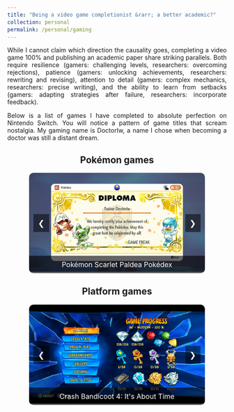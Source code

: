 ```yaml
---
title: "Being a video game completionist &rarr; a better academic?"
collection: personal
permalink: /personal/gaming
---
```


<head>
  <meta charset="UTF-8">
  <meta name="viewport" content="width=device-width, initial-scale=1.0">
  <title>Gaming Achievements Carousel</title>
  <style>
    /* Container for the carousel */
    .carousel-container {
      width: 80%;
      max-width: 800px;
      margin: 0 auto;
      position: relative;
      overflow: hidden;
      border-radius: 10px;
      margin-bottom: 20px;
    }
    /* The slides (images) inside the carousel */
    .carousel-slides {
      display: flex;
      transition: transform 0.5s ease;
    }
    /* Each individual slide */
    .carousel-slide {
      min-width: 100%;
      height: auto;
      position: relative;
    }
    /* Style for captions */
    .carousel-caption {
      text-align: center;
      padding: 10px;
      background-color: rgba(0, 0, 0, 0.6);
      color: white;
      font-size: 16px;
      position: absolute;
      bottom: 0;
      width: 100%;
      box-sizing: border-box;
    }
    /* Navigation buttons (next/previous) */
    .prev, .next {
      position: absolute;
      top: 50%;
      transform: translateY(-50%);
      background-color: rgba(0, 0, 0, 0.5);
      color: white;
      font-size: 18px;
      padding: 10px;
      cursor: pointer;
      z-index: 1;
    }
    .prev {
      left: 10px;
    }
    .next {
      right: 10px;
    }
  </style>
</head>
<body>

<p align="justify">While I cannot claim which direction the causality goes, completing a video game 100% and publishing an academic paper share striking parallels. Both require resilience (gamers: challenging levels, researchers: overcoming rejections), patience (gamers: unlocking achievements, researchers: rewriting and revising), attention to detail (gamers: complex mechanics, researchers: precise writing), and the ability to learn from setbacks (gamers: adapting strategies after failure, researchers: incorporate feedback).</p>

<p align="justify">Below is a list of games I have completed to absolute perfection on Nintendo Switch. You will notice a pattern of game titles that scream nostalgia. My gaming name is DoctorIw, a name I chose when becoming a doctor was still a distant dream.</p>


<h2 align="center">Pokémon games</h2>
<div class="carousel-container" id="carousel1">
    <div class="carousel-slides">
        <div class="carousel-slide">
            <img src="/images/gaming/pokemon_scarlet_paldea.jpg" alt="Pokémon Scarlet Paldea Pokédex" style="width:100%; height:auto;">
            <div class="carousel-caption">Pokémon Scarlet Paldea Pokédex</div>
        </div>
        <div class="carousel-slide">
            <img src="/images/gaming/pokemon_scarlet_kitakami.jpg" alt="Pokémon Scarlet Kitakami Pokédex" style="width:100%; height:auto;">
            <div class="carousel-caption">Pokémon Scarlet Kitakami Pokédex</div>
        </div>
        <div class="carousel-slide">
            <img src="/images/gaming/pokemon_scarlet_blueberry.jpg" alt="Pokémon Scarlet Blueberry Pokédex" style="width:100%; height:auto;">
            <div class="carousel-caption">Pokémon Scarlet Blueberry Pokédex</div>
        </div>
        <div class="carousel-slide">
            <img src="/images/gaming/pokemon_arceus.jpg" alt="Pokémon Arceus Pokédex" style="width:100%; height:auto;">
            <div class="carousel-caption">Pokémon Arceus Pokédex</div>
        </div>
        <div class="carousel-slide">
            <img src="/images/gaming/pokemon_shield_galar.jpg" alt="Pokémon Shield Galar Pokédex" style="width:100%; height:auto;">
            <div class="carousel-caption">Pokémon Shield Galar Pokédex</div>
        </div>
        <div class="carousel-slide">
            <img src="/images/gaming/pokemon_shield_tundra.jpg" alt="Pokémon Shield Tundra Pokédex" style="width:100%; height:auto;">
            <div class="carousel-caption">Pokémon Shield Tundra Pokédex</div>
        </div>
        <div class="carousel-slide">
            <img src="/images/gaming/pokemon_shield_armor.jpg" alt="Pokémon Shield Armor Pokédex" style="width:100%; height:auto;">
            <div class="carousel-caption">Pokémon Shield Armor Pokédex</div>
        </div>        
        <div class="carousel-slide">
            <img src="/images/gaming/pokemon_brilliant_diamond_sinnoh.jpg" alt="Pokémon Brilliant Diamond Sinnoh Pokédex" style="width:100%; height:auto;">
            <div class="carousel-caption">Pokémon Brilliant Diamond Sinnoh Pokédex</div>
        </div>
        <div class="carousel-slide">
            <img src="/images/gaming/pokemon_brilliant_diamond_national.jpg" alt="Pokémon Brilliant Diamond National Pokédex" style="width:100%; height:auto;">
            <div class="carousel-caption">Pokémon Brilliant Diamond National Pokédex</div>
        </div>
        <div class="carousel-slide">
            <img src="/images/gaming/pokemon_lets_go_pikachu.jpg" alt="Pokémon Let's Go Pokédex" style="width:100%; height:auto;">
            <div class="carousel-caption">Pokémon Let's Go Pikachu Pokédex</div>
        </div>
    </div>
    <span class="prev" onclick="moveSlide(-1, 'carousel1')">&#10094;</span>
    <span class="next" onclick="moveSlide(1, 'carousel1')">&#10095;</span>
</div>

<h2 align="center">Platform games</h2>  
<div class="carousel-container" id="carousel2">
    <div class="carousel-slides">
        <div class="carousel-slide">
            <img src="/images/gaming/crash_4.jpg" alt="Crash Bandicoot 4: It's About Time" style="width:100%; height:auto;">
            <div class="carousel-caption">Crash Bandicoot 4: It's About Time</div>
        </div>
        <div class="carousel-slide">
            <img src="/images/gaming/crash_3.jpg" alt="Crash Bandicoot 3: Warped" style="width:100%; height:auto;">
            <div class="carousel-caption">Crash Bandicoot 3: Warped</div>
        </div>
        <div class="carousel-slide">
            <img src="/images/gaming/crash_2.jpg" alt="Crash Bandicoot 2: Cortex Strikes Back" style="width:100%; height:auto;">
            <div class="carousel-caption">Crash Bandicoot 2: Cortex Strikes Back</div>
        </div>
        <div class="carousel-slide">
            <img src="/images/gaming/crash_1.jpg" alt="Crash Bandicoot" style="width:100%; height:auto;">
            <div class="carousel-caption">Crash Bandicoot</div>
        </div>
        <div class="carousel-slide">
            <img src="/images/gaming/spyro.jpg" alt="Spyro Reignited Trilogy" style="width:100%; height:auto;">
            <div class="carousel-caption">Spyro Reignited Trilogy</div>
        </div>
        <div class="carousel-slide">
            <img src="/images/gaming/super_mario_world.jpg" alt="Super Mario World" style="width:100%; height:auto;">
            <div class="carousel-caption">Super Mario World</div>
        </div>
    </div>
    <span class="prev" onclick="moveSlide(-1, 'carousel2')">&#10094;</span>
    <span class="next" onclick="moveSlide(1, 'carousel2')">&#10095;</span>
</div>

<script>
  // Function to handle slides for any given carousel
  window.moveSlide = function (n, carouselId) {
      const carousel = document.getElementById(carouselId);
      const slides = carousel.querySelectorAll(".carousel-slide");
      let slideIndex = parseInt(carousel.getAttribute("data-slide-index") || 0); // Get the current index

      // Update the index
      slideIndex += n;

      // Ensure the slide index stays within bounds
      if (slideIndex >= slides.length) {
          slideIndex = 0;  // Loop back to first slide
      } else if (slideIndex < 0) {
          slideIndex = slides.length - 1;  // Loop back to last slide
      }

      // Update the carousel's current slide index
      carousel.setAttribute("data-slide-index", slideIndex);

      // Show the corresponding slide
      showSlide(carouselId, slideIndex);
  }

  // Function to display the slide based on the index
  window.showSlide = function (carouselId, slideIndex) {
      const carousel = document.getElementById(carouselId);
      const slides = carousel.querySelectorAll(".carousel-slide");

      // Hide all slides
      slides.forEach(slide => {
          slide.style.display = "none";
      });

      // Show the current slide
      slides[slideIndex].style.display = "block";
  }

  // Initialize the carousels
  document.querySelectorAll(".carousel-container").forEach((carousel, index) => {
      carousel.setAttribute("data-slide-index", 0);  // Set initial slide index to 0
      showSlide(carousel.id, 0);  // Show first slide
  });
</script>

</body>
